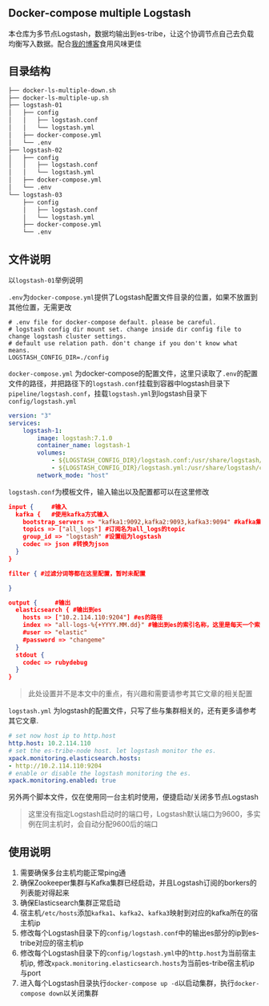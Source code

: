 ## Docker-compose multiple Logstash

本仓库为多节点Logstash，数据均输出到es-tribe，让这个协调节点自己去负载均衡写入数据。配合[我的博客](<https://www.cnblogs.com/hellxz/p/docker_logstash_mutiple_nodes.html>)食用风味更佳

## 目录结构

```bash
├── docker-ls-multiple-down.sh
├── docker-ls-multiple-up.sh
├── logstash-01
│   ├── config
│   │   ├── logstash.conf
│   │   └── logstash.yml
│   ├── docker-compose.yml
│   └── .env
├── logstash-02
│   ├── config
│   │   ├── logstash.conf
│   │   └── logstash.yml
│   ├── docker-compose.yml
│   └── .env
└── logstash-03
    ├── config
    │   ├── logstash.conf
    │   └── logstash.yml
    ├── docker-compose.yml
    └── .env

```



## 文件说明

以`logstash-01`举例说明

`.env`为`docker-compose.yml`提供了Logstash配置文件目录的位置，如果不放置到其他位置，无需更改

```properties
# .env file for docker-compose default. please be careful.
# logstash config dir mount set. change inside dir config file to change logstash cluster settings.
# default use relation path. don't change if you don't know what means.
LOGSTASH_CONFIG_DIR=./config
```

`docker-compose.yml` 为docker-compose的配置文件，这里只读取了`.env`的配置文件的路径，并把路径下的`logstash.conf`挂载到容器中logstash目录下`pipeline/logstash.conf`，挂载`logstash.yml`到logstash目录下`config/logstash.yml`

```yaml
version: "3"
services:
    logstash-1:
        image: logstash:7.1.0
        container_name: logstash-1
        volumes:
            - ${LOGSTASH_CONFIG_DIR}/logstash.conf:/usr/share/logstash/pipeline/logstash.conf:rw
            - ${LOGSTASH_CONFIG_DIR}/logstash.yml:/usr/share/logstash/config/logstash.yml:rw
        network_mode: "host"
```

`logstash.conf`为模板文件，输入输出以及配置都可以在这里修改

```json
input {     #输入
  kafka {	#使用kafka方式输入
    bootstrap_servers => "kafka1:9092,kafka2:9093,kafka3:9094" #kafka集群节点列表
    topics => ["all_logs"] #订阅名为all_logs的topic
    group_id => "logstash" #设置组为logstash
    codec => json #转换为json
  }
}

filter { #过滤分词等都在这里配置，暂时未配置

}

output {     #输出
  elasticsearch { #输出到es
    hosts => ["10.2.114.110:9204"] #es的路径
    index => "all-logs-%{+YYYY.MM.dd}" #输出到es的索引名称，这里是每天一个索引
    #user => "elastic"
    #password => "changeme"
  }
  stdout {
    codec => rubydebug
  }
}

```

> 此处设置并不是本文中的重点，有兴趣和需要请参考其它文章的相关配置

`logstash.yml` 为logstash的配置文件，只写了些与集群相关的，还有更多请参考其它文章.

```yaml
# set now host ip to http.host
http.host: 10.2.114.110
# set the es-tribe-node host. let logstash monitor the es.
xpack.monitoring.elasticsearch.hosts:
- http://10.2.114.110:9204
# enable or disable the logstash monitoring the es.
xpack.monitoring.enabled: true

```

另外两个脚本文件，仅在使用同一台主机时使用，便捷启动/关闭多节点Logstash

> 这里没有指定Logstash启动时的端口号，Logstash默认端口为9600，多实例在同主机时，会自动分配9600后的端口

## 使用说明

1. 需要确保多台主机均能正常ping通
2. 确保Zookeeper集群与Kafka集群已经启动，并且Logstash订阅的borkers的列表能对得起来
3. 确保Elasticsearch集群正常启动
4. 宿主机`/etc/hosts`添加`kafka1`、`kafka2`、`kafka3`映射到对应的kafka所在的宿主机ip
5. 修改每个Logstash目录下的`config/logstash.conf`中的输出es部分的ip到es-tribe对应的宿主机ip
6. 修改每个Logstash目录下的`config/logstash.yml`中的`http.host`为当前宿主机ip, 修改`xpack.monitoring.elasticsearch.hosts`为当前es-tribe宿主机ip与port
7. 进入每个Logstash目录执行`docker-compose up -d`以启动集群，执行`docker-compose down`以关闭集群